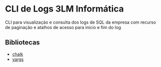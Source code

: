 # CLI de Logs 3LM Informática

CLI para visualização e consulta dos logs de SQL da empresa
com recurso de paginação e atalhos de acesso para inicio e fim do log

## Bibliotecas

- [chalk](https://github.com/chalk/chalk#readme)
- [yargs](https://yargs.js.org/)

